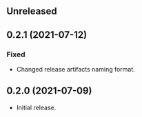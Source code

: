 ## Unreleased

## 0.2.1 (2021-07-12)

### Fixed

- Changed release artifacts naming format.

## 0.2.0 (2021-07-09)

- Initial release.
